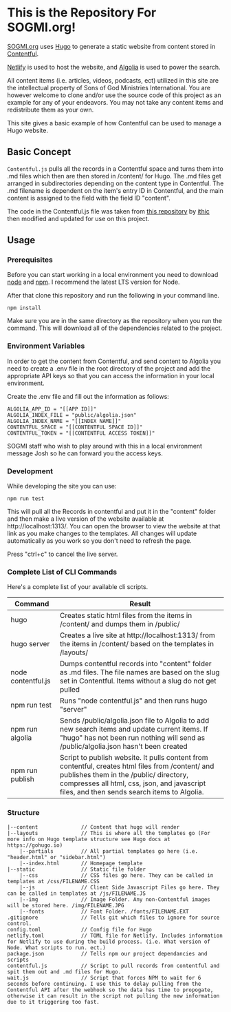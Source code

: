 # This is the Repository For SOGMI.org!

[SOGMI.org](http://sogmi.org) uses [Hugo](http:gohugo.io) to generate a static website from content stored in [Contentful](http://contentful.com). 

[Netlify](http://netlify.com) is used to host the website, and [Algolia](http://algolia.com) is used to power the search.

All content items (i.e. articles, videos, podcasts, ect) utilized in this site are the intellectual property of Sons of God Ministries International. You are however welcome to clone and/or use the source code of this project as an example for any of your endeavors. You may not take any content items and redistribute them as your own.

This site gives a basic example of how Contentful can be used to manage a Hugo website.

## Basic Concept

```Contentful.js``` pulls all the records in a Contentful space and turns them into .md files which then are then stored in /content/ for Hugo. The .md files get arranged in subdirectories depending on the content type in Contentful. The .md filename is dependent on the item's entry ID in Contentful, and the main content is assigned to the field with the field ID "content".

The code in the Contentful.js file was taken from [this repository](https://github.com/ithic/contentful-hugo) by [ithic](https://github.com/ithic) then modified and updated for use on this project.

## Usage

### Prerequisites
Before you can start working in a local environment you need to download [node](https://nodejs.org/en/download/) and [npm](https://www.npmjs.com/get-npm). I recommend the latest LTS version for Node.

After that clone this repository and run the following in your command line.

```npm install```

Make sure you are in the same directory as the repository when you run the command. This will download all of the dependencies related to the project.

### Environment Variables

In order to get the content from Contentful, and send content to Algolia you need to create a .env file in the root directory of the project and add the appropriate API keys so that you can access the information in your local environment.

Create the .env file and fill out the information as follows:

```ALGOLIA_ADMIN_KEY = "[[ADMIN KEY]]"
ALGOLIA_APP_ID = "[[APP ID]]"
ALGOLIA_INDEX_FILE = "public/algolia.json"
ALGOLIA_INDEX_NAME = "[[INDEX NAME]]"
CONTENTFUL_SPACE = "[[CONTENTFUL SPACE ID]]"
CONTENTFUL_TOKEN = "[[CONTENTFUL ACCESS TOKEN]]"
```
SOGMI staff who wish to play around with this in a local environment message Josh so he can forward you the access keys.

### Development

While developing the site you can use:

```npm run test```

This will pull all the Records in contentful and put it in the "content" folder and then make a live version of the website available at http://localhost:1313/. You can open the browser to view the website at that link as you make changes to the templates. All changes will update automatically as you work so you don't need to refresh the page.

Press "ctrl+c" to cancel the live server.

### Complete List of CLI Commands

Here's a complete list of your available cli scripts.

| Command   | Result                      |
|----------------|-----------------------------|
| hugo | Creates static html files from the items in /content/ and dumps them in /public/ |
| hugo server | Creates a live site at http://localhost:1313/ from the items in /content/ based on the templates in /layouts/ |
| node contentful.js | Dumps contentful records into "content" folder as .md files. The file names are based on the slug set in Contentful. Items without a slug do not get pulled |
| npm run test | Runs "node contentful.js" and then runs hugo "server" |
| npm run algolia | Sends /public/algolia.json file to Algolia to add new search items and update current items. If "hugo" has not been run nothing will send as /public/algolia.json hasn't been created |
| npm run publish | Script to publish website. It pulls content from contentful, creates html files from /content/ and publishes them in the /public/ directory, compresses all html, css, json, and javascript files, and then sends search items to Algolia. |

### Structure

```|--archetypes           // Archetypes for hugo. Not relevant unless you will be creating .md with Hugo's command structure instead of fetching content from Contentful.
|--content              // Content that hugo will render
|--layouts              // This is where all the templates go (For more info on Hugo template structure see Hugo docs at https://gohugo.io)
    |--partials         // All partial templates go here (i.e. "header.html" or "sidebar.html")
    |--index.html       // Homepage template
|--static               // Static file folder
    |--css              // CSS files go here. They can be called in templates at /css/FILENAME.CSS
    |--js               // Client Side Javascript Files go here. They can be called in templates at /js/FILENAME.JS
    |--img              // Image Folder. Any non-Contentful images will be stored here. /img/FILENAME.JPG
    |--fonts            // Font Folder. /fonts/FILENAME.EXT
.gitignore              // Tells git which files to ignore for source control.
config.toml             // Config file for Hugo
netlify.toml            // TOML file for Netlify. Includes information for Netlify to use during the build process. (i.e. What version of Node. What scripts to run. ect.)
package.json            // Tells npm our project dependancies and scripts
contentful.js           // Script to pull records from contentful and spit them out and .md files for Hugo.
wait.js                 // Script that forces NPM to wait for 6 seconds before continuing. I use this to delay pulling from the Contentful API after the webhook so the data has time to propogate, otherwise it can result in the script not pulling the new information due to it triggering too fast.
```
